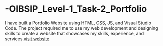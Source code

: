 # -OIBSIP_Level-1_Task-2_Portfolio
I have built a Portfolio Website using HTML, CSS, JS, and Visual Studio Code. The project required me to use my web development and designing skills to create a website that showcases my skills, experience, and services.[visit website](https://suryaprakash2003.github.io/-OIBSIP_Level-1_Task-2_Portfolio/)
